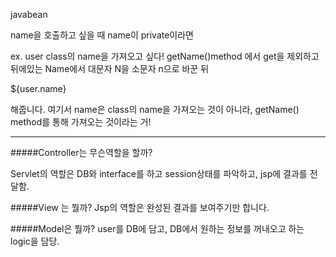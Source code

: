 javabean

name을 호출하고 싶을 때 name이 private이라면

ex. user class의 name을 가져오고 싶다!
getName()method 에서 get을 제외하고 뒤에있는 Name에서 대문자 N을 소문자 n으로 바꾼 뒤

${user.name} 

해줍니다. 
여기서 name은 class의 name을 가져오는 것이 아니라, getName() method를 통해 가져오는 것이라는 거! 

------

#####Controller는 무슨역할을 할까?

Servlet의 역할은
DB와 interface를 하고 session상태를 파악하고, jsp에 결과를 전달함.

#####View 는 뭘까?
Jsp의 역할은
완성된 결과를 보여주기만 합니다.

#####Model은 뭘까?
user를 DB에 담고, DB에서 원하는 정보를 꺼내오고 하는 logic을 담당.